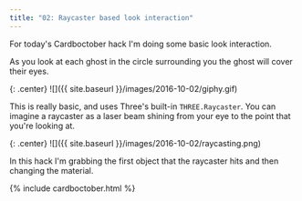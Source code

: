```yaml
---
title: "02: Raycaster based look interaction"
---
```


For today's Cardboctober hack I'm doing some basic look interaction.

As you look at each ghost in the circle surrounding you the ghost will cover their eyes.

<!-- more -->

{: .center}
![]({{ site.baseurl }}/images/2016-10-02/giphy.gif)

This is really basic, and uses Three's built-in `THREE.Raycaster`. You can imagine a raycaster as a laser beam shining from your eye to the point that you're looking at.

{: .center}
![]({{ site.baseurl }}/images/2016-10-02/raycasting.png)

In this hack I'm grabbing the first object that the raycaster hits and then changing the material.

{% include cardboctober.html %}
